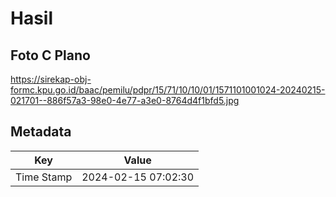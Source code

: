 # Hasil

## Foto C Plano

https://sirekap-obj-formc.kpu.go.id/baac/pemilu/pdpr/15/71/10/10/01/1571101001024-20240215-021701--886f57a3-98e0-4e77-a3e0-8764d4f1bfd5.jpg


## Metadata

| Key        | Value               |
| ---------- | ------------------- |
| Time Stamp | 2024-02-15 07:02:30 |



